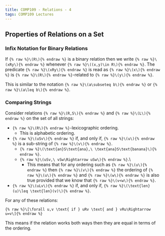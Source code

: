 ```yaml
---
title: COMP109 - Relations - 4
tags: COMP109 Lectures
---
```

## Properties of Relations on a Set
### Infix Notation for Binary Relations
If `{% raw %}\(R\){% endraw %}` is a binary relation then we write `{% raw %}\(xRy\){% endraw %}` whenever `{% raw %}\((x,y)\in R\){% endraw %}`. The predicate `{% raw %}\(xRy\){% endraw %}` is read as `{% raw %}\(x\){% endraw %}` is `{% raw %}\(R\){% endraw %}`-related to `{% raw %}\(y\){% endraw %}`.

This is similar to the notation `{% raw %}\(a\subseteq b\){% endraw %}` or `{% raw %}\(a\leq b\){% endraw %}`. 

### Comparing Strings
Consider relations `{% raw %}\(R,S\){% endraw %}` and `{% raw %}\(L\){% endraw %}` on the set of all strings:

* `{% raw %}\(R\){% endraw %}`-lexicographic ordering.
	* This is alphabetic ordering.
* `{% raw %}\(uSv\){% endraw %}` if, and only if, `{% raw %}\(u\){% endraw %}` is a sub-string of `{% raw %}\(v\){% endraw %}`.
	* `{% raw %}\(\text{an}S\text{ana},\ \text{ana}S\text{banana}\){% endraw %}`.
	* `{% raw %}\(uSv,\ vSw\Rightarrow uSw\){% endraw %}`.\
		* This means that for any ordering such as `{% raw %}\(u\){% endraw %}` then `{% raw %}\(v\){% endraw %}` the ordering of `{% raw %}\(u\){% endraw %}` and `{% raw %}\(w\){% endraw %}` is also true provided that we know that `{% raw %}\(v<w\){% endraw %}`.
* `{% raw %}\(uLv\){% endraw %}` if, and only if, `{% raw %}\(\text{len}(u)\leq \text{len}(v)\){% endraw %}`.

For any of these relations:

`{% raw %}\[\forall u,v \text{ if } uRv \text{ and } vRu\Rightarrow u=v\]{% endraw %}`

This means if the relation works both ways then they are equal in terms of the ordering.
